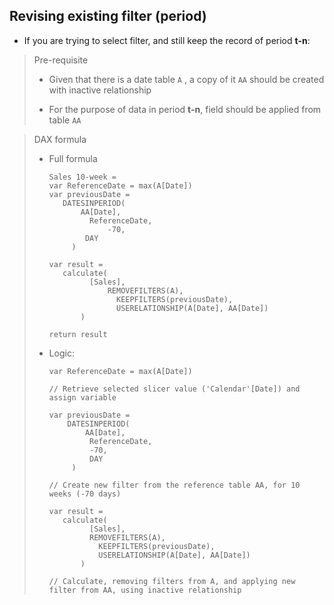 ## Revising existing filter (period)

- If you are trying to select filter, and still keep the record of period **t-n**:

> Pre-requisite
>
> - Given that there is a date table `A` , a copy of it `AA` should be created with inactive relationship
>
> - For the purpose of data in period **t-n**, field should be applied from table `AA`

> DAX formula
>
> - Full formula
>
> 	 ```dax
> 	Sales 10-week = 
> 	var ReferenceDate = max(A[Date])
> 	var previousDate = 
> 	    DATESINPERIOD(
> 	        AA[Date],
>     	      ReferenceDate,
>             	  -70,
> 	         DAY
>     	  )
> 	
> 	var result = 
>     	calculate(
>     	      [Sales],
>             	  REMOVEFILTERS(A),
>                 	KEEPFILTERS(previousDate),
>                 	USERELATIONSHIP(A[Date], AA[Date])
>         	)
> 	
> 	return result
> 	```
> 	
> - Logic:
>
>    ```dax
>    var ReferenceDate = max(A[Date])
>    
>    // Retrieve selected slicer value ('Calendar'[Date]) and assign variable
>    ```
>
>    ```dax
>    var previousDate = 
>        DATESINPERIOD(
>            AA[Date],
>      	      ReferenceDate,
>          	  -70,
>             DAY
>      	  )
>      	  
>    // Create new filter from the reference table AA, for 10 weeks (-70 days)
>    ```
>
>    ```dax
>    var result = 
>    	calculate(
>      	      [Sales],
>          	  REMOVEFILTERS(A),
>            	KEEPFILTERS(previousDate),
>            	USERELATIONSHIP(A[Date], AA[Date])
>        	)
>    
>    // Calculate, removing filters from A, and applying new filter from AA, using inactive relationship
>    ```

